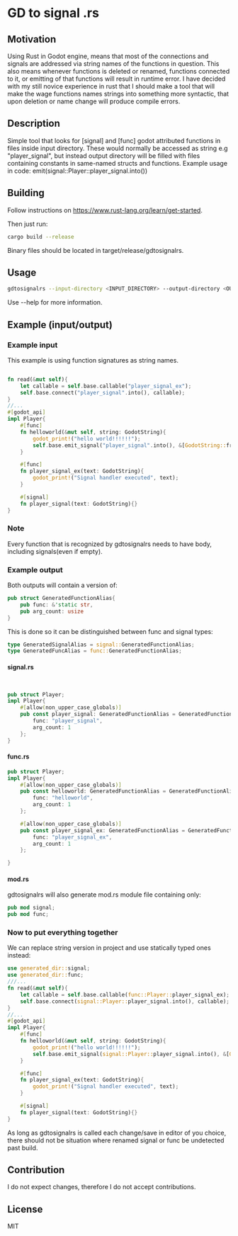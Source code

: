 # GD to signal .rs


## Motivation
Using Rust in Godot engine, means that most of the connections and signals are addressed via string names of the functions in question. This also means whenever functions is deleted or renamed, functions connected to it, or emitting of that functions will result in runtime error.
I have decided with my still novice experience in rust that I should make a tool that will make the wage functions names strings into something more syntactic, that upon deletion or name change will produce compile errors.

## Description
Simple tool that looks for [signal] and [func] godot attributed functions in files inside input directory. These would normally be accessed as string e.g "player_signal", but instead output directory will be filled with files containing constants in same-named structs and functions. Example usage in code: emit(signal::Player::player_signal.into())

## Building
Follow instructions on https://www.rust-lang.org/learn/get-started.

Then just run:
```bash
cargo build --release
```
Binary files should be located in target/release/gdtosignalrs.

## Usage
```bash
gdtosignalrs --input-directory <INPUT_DIRECTORY> --output-directory <OUTPUT_DIRECTORY>
```
Use --help for more information.

## Example (input/output)

### Example input
This example is using function signatures as string names.
```rust

fn read(&mut self){
	let callable = self.base.callable("player_signal_ex");
	self.base.connect("player_signal".into(), callable);
}
//...
#[godot_api]
impl Player{
	#[func]
	fn helloworld(&mut self, string: GodotString){
		godot_print!("hello world!!!!!!");
		self.base.emit_signal("player_signal".into(), &[GodotString::from("test").to_variant()]);
	}

	#[func]
	fn player_signal_ex(text: GodotString){
		godot_print!("Signal handler executed", text);
	}

	#[signal]
	fn player_signal(text: GodotString){}
}
```
### Note
Every function that is recognized by gdtosignalrs needs to have body, including signals(even if empty).


### Example output

Both outputs will contain a version of:
```rust
pub struct GeneratedFunctionAlias{
	pub func: &'static str,
	pub arg_count: usize
}
```
This is done so it can be distinguished between func and signal types:
```rust
type GeneratedSignalAlias = signal::GeneratedFunctionAlias;
type GeneratedFuncAlias = func::GeneratedFunctionAlias;
```

#### signal.rs
```rust


pub struct Player;
impl Player{
	#[allow(non_upper_case_globals)]
	pub const player_signal: GeneratedFunctionAlias = GeneratedFunctionAlias{
		func: "player_signal",
		arg_count: 1
	};
}
```
#### func.rs
```rust
pub struct Player;
impl Player{
	#[allow(non_upper_case_globals)]
	pub const helloworld: GeneratedFunctionAlias = GeneratedFunctionAlias{
		func: "helloworld",
		arg_count: 1
	};

	#[allow(non_upper_case_globals)]
	pub const player_signal_ex: GeneratedFunctionAlias = GeneratedFunctionAlias{
		func: "player_signal_ex",
		arg_count: 1
	};

}
```

#### mod.rs
gdtosignalrs will also generate mod.rs module file containing only:
```rust
pub mod signal;
pub mod func;
```

### Now to put everything together
We can replace string version in project and use statically typed ones instead:

```rust
use generated_dir::signal;
use generated_dir::func;
///...
fn read(&mut self){
	let callable = self.base.callable(func::Player::player_signal_ex);
	self.base.connect(signal::Player::player_signal.into(), callable);
}
//...
#[godot_api]
impl Player{
	#[func]
	fn helloworld(&mut self, string: GodotString){
		godot_print!("hello world!!!!!!");
		self.base.emit_signal(signal::Player::player_signal.into(), &[GodotString::from("test").to_variant()]);
	}

	#[func]
	fn player_signal_ex(text: GodotString){
		godot_print!("Signal handler executed", text);
	}

	#[signal]
	fn player_signal(text: GodotString){}
}
```

As long as gdtosignalrs is called each change/save in editor of you choice,
there should not be situation where renamed signal or func be undetected past build.


## Contribution
I do not expect changes, therefore I do not accept contributions.

## License
MIT